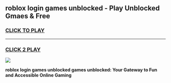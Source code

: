 
## roblox login games unblocked - Play Unblocked Gmaes & Free
<h3>
<a href="https://news.freeplayer.one?title=roblox_login_games_unblocked&ref=16F">CLICK TO PLAY</a></h3>
<hr>

<h3>
<a href="https://news.freeplayer.one?title=roblox_login_games_unblocked&ref=16F">CLICK 2 PLAY</a>
  
</h3>

<a href="https://news.freeplayer.one?title=roblox_login_games_unblocked&ref=16F/"><img src="https://clearcache.store/games.png"></a>


**roblox login games unblocked games unblocked: Your Gateway to Fun and Accessible Online Gaming**
